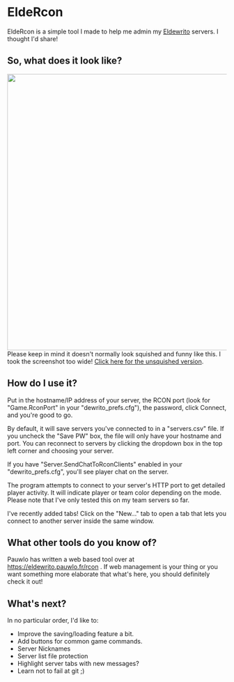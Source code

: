 ﻿# EldeRcon
EldeRcon is a simple tool I made to help me admin my [Eldewrito](https://github.com/ElDewrito/ElDorito/) servers. I thought I'd share!

## So, what does it look like?
<img src="https://i.imgur.com/ZX1JO4W.png" width="1193" height="634" align="left">

Please keep in mind it doesn't normally look squished and funny like this. I took the screenshot too wide! [Click here for the unsquished version](https://i.imgur.com/ZX1JO4W.png).

## How do I use it?
Put in the hostname/IP address of your server, the RCON port (look for "Game.RconPort"  in your "dewrito_prefs.cfg"), the password, click Connect, and you're good to go.

By default, it will save servers you've connected to in a "servers.csv" file. If you uncheck the "Save PW" box, the file will only have your hostname and port. You can reconnect to servers by clicking the dropdown box in the top left corner and choosing your server.

If you have "Server.SendChatToRconClients" enabled in your "dewrito_prefs.cfg", you'll see player chat on the server.

The program attempts to connect to your server's HTTP port to get detailed player activity. It will indicate player or team color depending on the mode. Please note that I've only tested this on my team servers so far.

I've recently added tabs! Click on the "New..." tab to open a tab that lets you connect to another server inside the same window.

## What other tools do you know of?
Pauwlo has written a web based tool over at https://eldewrito.pauwlo.fr/rcon . If web management is your thing or you want something more elaborate that what's here, you should definitely check it out!

## What's next?
In no particular order, I'd like to:
* Improve the saving/loading feature a bit. 
* Add buttons for common game commands. 
* Server Nicknames
* Server list file protection
* Highlight server tabs with new messages?
* Learn not to fail at git ;)
